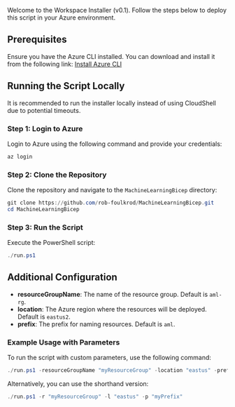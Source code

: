 Welcome to the Workspace Installer (v0.1). Follow the steps below to deploy this script in your Azure environment.

## Prerequisites

Ensure you have the Azure CLI installed. You can download and install it from the following link:
[Install Azure CLI](https://learn.microsoft.com/en-us/cli/azure/install-azure-cli-windows?tabs=azure-cli)

## Running the Script Locally

It is recommended to run the installer locally instead of using CloudShell due to potential timeouts.

### Step 1: Login to Azure

Login to Azure using the following command and provide your credentials:
```powershell
az login
```

### Step 2: Clone the Repository

Clone the repository and navigate to the `MachineLearningBicep` directory:
```powershell
git clone https://github.com/rob-foulkrod/MachineLearningBicep.git
cd MachineLearningBicep
```

### Step 3: Run the Script

Execute the PowerShell script:
```powershell
./run.ps1
```

## Additional Configuration

- **resourceGroupName**: The name of the resource group. Default is `aml-rg`.
- **location**: The Azure region where the resources will be deployed. Default is `eastus2`.
- **prefix**: The prefix for naming resources. Default is `aml`.

### Example Usage with Parameters

To run the script with custom parameters, use the following command:

```powershell
./run.ps1 -resourceGroupName "myResourceGroup" -location "eastus" -prefix "myPrefix"
```

Alternatively, you can use the shorthand version:

```powershell
./run.ps1 -r "myResourceGroup" -l "eastus" -p "myPrefix"
```

